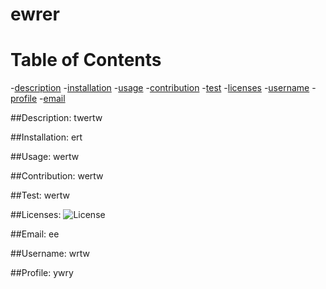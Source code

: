 
  
  # ewrer

  # Table of Contents
  -[description](#description)
  -[installation](#installation)
  -[usage](#usage)
  -[contribution](#contribution)
  -[test](#test)
  -[licenses](#licenses)
  -[username](#username)
  -[profile](#profile)
  -[email](#email)

  
  ##Description:
  twertw
  
  ##Installation:
  ert
  
  ##Usage:
  wertw
  
  ##Contribution:
  wertw
  
  ##Test:
  wertw
  
  ##Licenses:
  ![License](https://img.shields.io/badge/license--red)
  
  ##Email:
  ee
  
  ##Username:
  wrtw

  ##Profile:
  ywry
  
  
